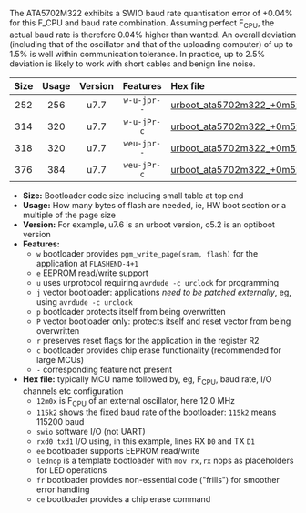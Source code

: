 The ATA5702M322 exhibits a SWIO baud rate quantisation error of +0.04% for this F_CPU and baud rate combination. Assuming perfect F<sub>CPU</sub>, the actual baud rate is therefore 0.04% higher than wanted. An overall deviation (including that of the oscillator and that of the uploading computer) of up to 1.5% is well within communication tolerance. In practice, up to 2.5% deviation is likely to work with short cables and benign line noise.

|Size|Usage|Version|Features|Hex file|
|:-:|:-:|:-:|:-:|:--|
|252|256|u7.7|`w-u-jpr--`|[urboot_ata5702m322_+0m5x_+++0k6_swio_rxb0_txb1_lednop.hex](https://raw.githubusercontent.com/stefanrueger/urboot.hex/main/mcus/ata5702m322/external_oscillator/fcpu_+0m5x/br_+++0k6/urboot_ata5702m322_+0m5x_+++0k6_swio_rxb0_txb1_lednop.hex)|
|314|320|u7.7|`w-u-jPr-c`|[urboot_ata5702m322_+0m5x_+++0k6_swio_rxb0_txb1_lednop_fr_ce.hex](https://raw.githubusercontent.com/stefanrueger/urboot.hex/main/mcus/ata5702m322/external_oscillator/fcpu_+0m5x/br_+++0k6/urboot_ata5702m322_+0m5x_+++0k6_swio_rxb0_txb1_lednop_fr_ce.hex)|
|318|320|u7.7|`weu-jpr--`|[urboot_ata5702m322_+0m5x_+++0k6_swio_rxb0_txb1_ee_lednop.hex](https://raw.githubusercontent.com/stefanrueger/urboot.hex/main/mcus/ata5702m322/external_oscillator/fcpu_+0m5x/br_+++0k6/urboot_ata5702m322_+0m5x_+++0k6_swio_rxb0_txb1_ee_lednop.hex)|
|376|384|u7.7|`weu-jPr-c`|[urboot_ata5702m322_+0m5x_+++0k6_swio_rxb0_txb1_ee_lednop_fr_ce.hex](https://raw.githubusercontent.com/stefanrueger/urboot.hex/main/mcus/ata5702m322/external_oscillator/fcpu_+0m5x/br_+++0k6/urboot_ata5702m322_+0m5x_+++0k6_swio_rxb0_txb1_ee_lednop_fr_ce.hex)|

- **Size:** Bootloader code size including small table at top end
- **Usage:** How many bytes of flash are needed, ie, HW boot section or a multiple of the page size
- **Version:** For example, u7.6 is an urboot version, o5.2 is an optiboot version
- **Features:**
  + `w` bootloader provides `pgm_write_page(sram, flash)` for the application at `FLASHEND-4+1`
  + `e` EEPROM read/write support
  + `u` uses urprotocol requiring `avrdude -c urclock` for programming
  + `j` vector bootloader: applications *need to be patched externally*, eg, using `avrdude -c urclock`
  + `p` bootloader protects itself from being overwritten
  + `P` vector bootloader only: protects itself and reset vector from being overwritten
  + `r` preserves reset flags for the application in the register R2
  + `c` bootloader provides chip erase functionality (recommended for large MCUs)
  + `-` corresponding feature not present
- **Hex file:** typically MCU name followed by, eg, F<sub>CPU</sub>, baud rate, I/O channels etc configuration
  + `12m0x` is F<sub>CPU</sub> of an external oscillator, here 12.0 MHz
  + `115k2` shows the fixed baud rate of the bootloader: `115k2` means 115200 baud
  + `swio` software I/O (not UART)
  + `rxd0 txd1` I/O using, in this example, lines RX `D0` and TX `D1`
  + `ee` bootloader supports EEPROM read/write
  + `lednop` is a template bootloader with `mov rx,rx` nops as placeholders for LED operations
  + `fr` bootloader provides non-essential code ("frills") for smoother error handling
  + `ce` bootloader provides a chip erase command
